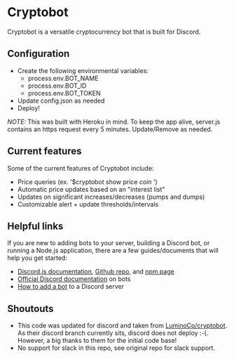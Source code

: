 # Cryptobot
Cryptobot is a versatile cryptocurrency bot that is built for Discord.

## Configuration
* Create the following environmental variables:
  * process.env.BOT_NAME
  * process.env.BOT_ID
  * process.env.BOT_TOKEN
* Update config.json as needed
* Deploy!

*NOTE:* This was built with Heroku in mind. To keep the app alive, server.js contains an https request every 5 minutes.  Update/Remove as needed.

## Current features
Some of the current features of Cryptobot include:
* Price queries (ex. '$cryptobot show price *coin* ')
* Automatic price updates based on an "interest list"
* Updates on significant increases/decreases (pumps and dumps)
* Customizable alert + update thresholds/intervals

## Helpful links
If you are new to adding bots to your server, building a Discord bot, or running a Node.js application, there are a few guides/documents that will help you get started:
* [Discord.js documentation](//discord.js.org/#/docs/main/stable/general/welcome), [Github repo](//github.com/hydrabolt/discord.js), and [npm page](//www.npmjs.com/package/discord.js)
* [Official Discord documentation](//discordapp.com/developers/docs/topics/oauth2) on bots
* [How to add a bot](//www.youtube.com/watch?v=2YO96GFBSLw) to a Discord server

## Shoutouts
* This code was updated for discord and taken from [LuminoCo/cryptobot](//https://github.com/LuminoCo/cryptobot).  As their discord branch currently sits, discord does not deploy :-(.  However, a big thanks to them for the initial code base!
* No support for slack in this repo, see original repo for slack support.
